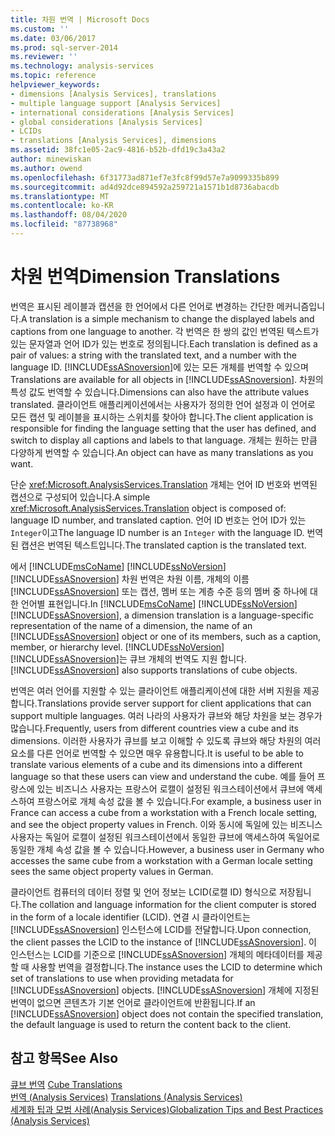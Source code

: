 ```yaml
---
title: 차원 번역 | Microsoft Docs
ms.custom: ''
ms.date: 03/06/2017
ms.prod: sql-server-2014
ms.reviewer: ''
ms.technology: analysis-services
ms.topic: reference
helpviewer_keywords:
- dimensions [Analysis Services], translations
- multiple language support [Analysis Services]
- international considerations [Analysis Services]
- global considerations [Analysis Services]
- LCIDs
- translations [Analysis Services], dimensions
ms.assetid: 38fc1e05-2ac9-4816-b52b-dfd19c3a43a2
author: minewiskan
ms.author: owend
ms.openlocfilehash: 6f31773ad871ef7e3fc8f99d57e7a9099335b899
ms.sourcegitcommit: ad4d92dce894592a259721a1571b1d8736abacdb
ms.translationtype: MT
ms.contentlocale: ko-KR
ms.lasthandoff: 08/04/2020
ms.locfileid: "87738968"
---
```

# <a name="dimension-translations"></a><span data-ttu-id="a223e-102">차원 번역</span><span class="sxs-lookup"><span data-stu-id="a223e-102">Dimension Translations</span></span>
  <span data-ttu-id="a223e-103">번역은 표시된 레이블과 캡션을 한 언어에서 다른 언어로 변경하는 간단한 메커니즘입니다.</span><span class="sxs-lookup"><span data-stu-id="a223e-103">A translation is a simple mechanism to change the displayed labels and captions from one language to another.</span></span> <span data-ttu-id="a223e-104">각 번역은 한 쌍의 값인 번역된 텍스트가 있는 문자열과 언어 ID가 있는 번호로 정의됩니다.</span><span class="sxs-lookup"><span data-stu-id="a223e-104">Each translation is defined as a pair of values: a string with the translated text, and a number with the language ID.</span></span> <span data-ttu-id="a223e-105">[!INCLUDE[ssASnoversion](../../includes/ssasnoversion-md.md)]에 있는 모든 개체를 번역할 수 있으며</span><span class="sxs-lookup"><span data-stu-id="a223e-105">Translations are available for all objects in [!INCLUDE[ssASnoversion](../../includes/ssasnoversion-md.md)].</span></span> <span data-ttu-id="a223e-106">차원의 특성 값도 번역할 수 있습니다.</span><span class="sxs-lookup"><span data-stu-id="a223e-106">Dimensions can also have the attribute values translated.</span></span> <span data-ttu-id="a223e-107">클라이언트 애플리케이션에서는 사용자가 정의한 언어 설정과 이 언어로 모든 캡션 및 레이블을 표시하는 스위치를 찾아야 합니다.</span><span class="sxs-lookup"><span data-stu-id="a223e-107">The client application is responsible for finding the language setting that the user has defined, and switch to display all captions and labels to that language.</span></span> <span data-ttu-id="a223e-108">개체는 원하는 만큼 다양하게 번역할 수 있습니다.</span><span class="sxs-lookup"><span data-stu-id="a223e-108">An object can have as many translations as you want.</span></span>  
  
 <span data-ttu-id="a223e-109">단순 <xref:Microsoft.AnalysisServices.Translation> 개체는 언어 ID 번호와 번역된 캡션으로 구성되어 있습니다.</span><span class="sxs-lookup"><span data-stu-id="a223e-109">A simple <xref:Microsoft.AnalysisServices.Translation> object is composed of: language ID number, and translated caption.</span></span> <span data-ttu-id="a223e-110">언어 ID 번호는 언어 ID가 있는 `Integer`이고</span><span class="sxs-lookup"><span data-stu-id="a223e-110">The language ID number is an `Integer` with the language ID.</span></span> <span data-ttu-id="a223e-111">번역된 캡션은 번역된 텍스트입니다.</span><span class="sxs-lookup"><span data-stu-id="a223e-111">The translated caption is the translated text.</span></span>  
  
 <span data-ttu-id="a223e-112">에서 [!INCLUDE[msCoName](../../includes/msconame-md.md)] [!INCLUDE[ssNoVersion](../../includes/ssnoversion-md.md)] [!INCLUDE[ssASnoversion](../../includes/ssasnoversion-md.md)] 차원 번역은 차원 이름, 개체의 이름 [!INCLUDE[ssASnoversion](../../includes/ssasnoversion-md.md)] 또는 캡션, 멤버 또는 계층 수준 등의 멤버 중 하나에 대 한 언어별 표현입니다.</span><span class="sxs-lookup"><span data-stu-id="a223e-112">In [!INCLUDE[msCoName](../../includes/msconame-md.md)] [!INCLUDE[ssNoVersion](../../includes/ssnoversion-md.md)] [!INCLUDE[ssASnoversion](../../includes/ssasnoversion-md.md)], a dimension translation is a language-specific representation of the name of a dimension, the name of an [!INCLUDE[ssASnoversion](../../includes/ssasnoversion-md.md)] object or one of its members, such as a caption, member, or hierarchy level.</span></span> [!INCLUDE[ssNoVersion](../../includes/ssnoversion-md.md)]<span data-ttu-id="a223e-113">[!INCLUDE[ssASnoversion](../../includes/ssasnoversion-md.md)]는 큐브 개체의 번역도 지원 합니다.</span><span class="sxs-lookup"><span data-stu-id="a223e-113">[!INCLUDE[ssASnoversion](../../includes/ssasnoversion-md.md)] also supports translations of cube objects.</span></span>  
  
 <span data-ttu-id="a223e-114">번역은 여러 언어를 지원할 수 있는 클라이언트 애플리케이션에 대한 서버 지원을 제공합니다.</span><span class="sxs-lookup"><span data-stu-id="a223e-114">Translations provide server support for client applications that can support multiple languages.</span></span> <span data-ttu-id="a223e-115">여러 나라의 사용자가 큐브와 해당 차원을 보는 경우가 많습니다.</span><span class="sxs-lookup"><span data-stu-id="a223e-115">Frequently, users from different countries view a cube and its dimensions.</span></span> <span data-ttu-id="a223e-116">이러한 사용자가 큐브를 보고 이해할 수 있도록 큐브와 해당 차원의 여러 요소를 다른 언어로 번역할 수 있으면 매우 유용합니다.</span><span class="sxs-lookup"><span data-stu-id="a223e-116">It is useful to be able to translate various elements of a cube and its dimensions into a different language so that these users can view and understand the cube.</span></span> <span data-ttu-id="a223e-117">예를 들어 프랑스에 있는 비즈니스 사용자는 프랑스어 로캘이 설정된 워크스테이션에서 큐브에 액세스하여 프랑스어로 개체 속성 값을 볼 수 있습니다.</span><span class="sxs-lookup"><span data-stu-id="a223e-117">For example, a business user in France can access a cube from a workstation with a French locale setting, and see the object property values in French.</span></span> <span data-ttu-id="a223e-118">이와 동시에 독일에 있는 비즈니스 사용자는 독일어 로캘이 설정된 워크스테이션에서 동일한 큐브에 액세스하여 독일어로 동일한 개체 속성 값을 볼 수 있습니다.</span><span class="sxs-lookup"><span data-stu-id="a223e-118">However, a business user in Germany who accesses the same cube from a workstation with a German locale setting sees the same object property values in German.</span></span>  
  
 <span data-ttu-id="a223e-119">클라이언트 컴퓨터의 데이터 정렬 및 언어 정보는 LCID(로캘 ID) 형식으로 저장됩니다.</span><span class="sxs-lookup"><span data-stu-id="a223e-119">The collation and language information for the client computer is stored in the form of a locale identifier (LCID).</span></span> <span data-ttu-id="a223e-120">연결 시 클라이언트는 [!INCLUDE[ssASnoversion](../../includes/ssasnoversion-md.md)] 인스턴스에 LCID를 전달합니다.</span><span class="sxs-lookup"><span data-stu-id="a223e-120">Upon connection, the client passes the LCID to the instance of [!INCLUDE[ssASnoversion](../../includes/ssasnoversion-md.md)].</span></span> <span data-ttu-id="a223e-121">이 인스턴스는 LCID를 기준으로 [!INCLUDE[ssASnoversion](../../includes/ssasnoversion-md.md)] 개체의 메타데이터를 제공할 때 사용할 번역을 결정합니다.</span><span class="sxs-lookup"><span data-stu-id="a223e-121">The instance uses the LCID to determine which set of translations to use when providing metadata for [!INCLUDE[ssASnoversion](../../includes/ssasnoversion-md.md)] objects.</span></span> <span data-ttu-id="a223e-122">[!INCLUDE[ssASnoversion](../../includes/ssasnoversion-md.md)] 개체에 지정된 번역이 없으면 콘텐츠가 기본 언어로 클라이언트에 반환됩니다.</span><span class="sxs-lookup"><span data-stu-id="a223e-122">If an [!INCLUDE[ssASnoversion](../../includes/ssasnoversion-md.md)] object does not contain the specified translation, the default language is used to return the content back to the client.</span></span>  
  
## <a name="see-also"></a><span data-ttu-id="a223e-123">참고 항목</span><span class="sxs-lookup"><span data-stu-id="a223e-123">See Also</span></span>  
 <span data-ttu-id="a223e-124">[큐브 번역](../multidimensional-models-olap-logical-cube-objects/cube-translations.md) </span><span class="sxs-lookup"><span data-stu-id="a223e-124">[Cube Translations](../multidimensional-models-olap-logical-cube-objects/cube-translations.md) </span></span>  
 <span data-ttu-id="a223e-125">[번역 &#40;Analysis Services&#41;](../translations-analysis-services.md) </span><span class="sxs-lookup"><span data-stu-id="a223e-125">[Translations &#40;Analysis Services&#41;](../translations-analysis-services.md) </span></span>  
 [<span data-ttu-id="a223e-126">세계화 팁과 모범 사례&#40;Analysis Services&#41;</span><span class="sxs-lookup"><span data-stu-id="a223e-126">Globalization Tips and Best Practices &#40;Analysis Services&#41;</span></span>](../globalization-tips-and-best-practices-analysis-services.md)  
  
  
